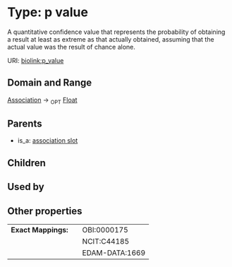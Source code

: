
# Type: p value


A quantitative confidence value that represents the probability of obtaining a result at least as extreme as that actually obtained, assuming that the actual value was the result of chance alone.

URI: [biolink:p_value](https://w3id.org/biolink/vocab/p_value)


## Domain and Range

[Association](Association.md) ->  <sub>OPT</sub> [Float](types/Float.md)

## Parents

 *  is_a: [association slot](association_slot.md)

## Children


## Used by


## Other properties

|  |  |  |
| --- | --- | --- |
| **Exact Mappings:** | | OBI:0000175 |
|  | | NCIT:C44185 |
|  | | EDAM-DATA:1669 |

